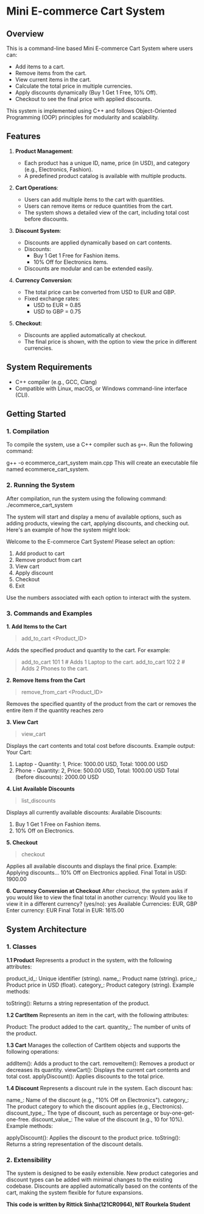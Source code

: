 # Mini E-commerce Cart System

## Overview
This is a command-line based Mini E-commerce Cart System where users can:
- Add items to a cart.
- Remove items from the cart.
- View current items in the cart.
- Calculate the total price in multiple currencies.
- Apply discounts dynamically (Buy 1 Get 1 Free, 10% Off).
- Checkout to see the final price with applied discounts.

This system is implemented using C++ and follows Object-Oriented Programming (OOP) principles for modularity and scalability.

## Features
1. **Product Management**: 
   - Each product has a unique ID, name, price (in USD), and category (e.g., Electronics, Fashion).
   - A predefined product catalog is available with multiple products.
   
2. **Cart Operations**:
   - Users can add multiple items to the cart with quantities.
   - Users can remove items or reduce quantities from the cart.
   - The system shows a detailed view of the cart, including total cost before discounts.

3. **Discount System**:
   - Discounts are applied dynamically based on cart contents.
   - Discounts:
     - Buy 1 Get 1 Free for Fashion items.
     - 10% Off for Electronics items.
   - Discounts are modular and can be extended easily.

4. **Currency Conversion**:
   - The total price can be converted from USD to EUR and GBP.
   - Fixed exchange rates: 
     - USD to EUR = 0.85
     - USD to GBP = 0.75

5. **Checkout**:
   - Discounts are applied automatically at checkout.
   - The final price is shown, with the option to view the price in different currencies.

## System Requirements
- C++ compiler (e.g., GCC, Clang)
- Compatible with Linux, macOS, or Windows command-line interface (CLI).

## Getting Started

### 1. Compilation
To compile the system, use a C++ compiler such as `g++`. Run the following command:

g++ -o ecommerce_cart_system main.cpp
This will create an executable file named ecommerce_cart_system.


### 2. Running the System
After compilation, run the system using the following command:
./ecommerce_cart_system

The system will start and display a menu of available options, such as adding products, viewing the cart, applying discounts, and checking out. Here's an example of how the system might look:

Welcome to the E-commerce Cart System!
Please select an option:
1. Add product to cart
2. Remove product from cart
3. View cart
4. Apply discount
5. Checkout
6. Exit

Use the numbers associated with each option to interact with the system.

### 3. Commands and Examples
**1. Add Items to the Cart**
> add_to_cart <Product_ID> <Quantity>

Adds the specified product and quantity to the cart. For example:
> add_to_cart 101 1  # Adds 1 Laptop to the cart.
> add_to_cart 102 2  # Adds 2 Phones to the cart.

**2. Remove Items from the Cart**
> remove_from_cart <Product_ID> <Quantity>

Removes the specified quantity of the product from the cart or removes the entire item if the quantity reaches zero

**3. View Cart**
> view_cart

Displays the cart contents and total cost before discounts. Example output:
Your Cart:
1. Laptop - Quantity: 1, Price: 1000.00 USD, Total: 1000.00 USD
2. Phone - Quantity: 2, Price: 500.00 USD, Total: 1000.00 USD
Total (before discounts): 2000.00 USD

**4. List Available Discounts**
> list_discounts

Displays all currently available discounts:
Available Discounts:
1. Buy 1 Get 1 Free on Fashion items.
2. 10% Off on Electronics.

**5. Checkout**
> checkout

Applies all available discounts and displays the final price. Example:
Applying discounts...
10% Off on Electronics applied.
Final Total in USD: 1900.00

**6. Currency Conversion at Checkout**
After checkout, the system asks if you would like to view the final total in another currency:
Would you like to view it in a different currency? (yes/no): yes
Available Currencies: EUR, GBP
Enter currency: EUR
Final Total in EUR: 1615.00



## System Architecture
### 1. Classes
**1.1 Product**
Represents a product in the system, with the following attributes:

product_id_: Unique identifier (string).
name_: Product name (string).
price_: Product price in USD (float).
category_: Product category (string).
Example methods:

toString(): Returns a string representation of the product.

**1.2 CartItem**
Represents an item in the cart, with the following attributes:

Product: The product added to the cart.
quantity_: The number of units of the product.

**1.3 Cart**
Manages the collection of CartItem objects and supports the following operations:

addItem(): Adds a product to the cart.
removeItem(): Removes a product or decreases its quantity.
viewCart(): Displays the current cart contents and total cost.
applyDiscount(): Applies discounts to the total price.

**1.4 Discount**
Represents a discount rule in the system. Each discount has:

name_: Name of the discount (e.g., "10% Off on Electronics").
category_: The product category to which the discount applies (e.g., Electronics).
discount_type_: The type of discount, such as percentage or buy-one-get-one-free.
discount_value_: The value of the discount (e.g., 10 for 10%).
Example methods:

applyDiscount(): Applies the discount to the product price.
toString(): Returns a string representation of the discount details.

### 2. Extensibility
The system is designed to be easily extensible. New product categories and discount types can be added with minimal changes to the existing codebase. Discounts are applied automatically based on the contents of the cart, making the system flexible for future expansions.

**This code is written by Rittick Sinha(121CR0964), NIT Rourkela Student**